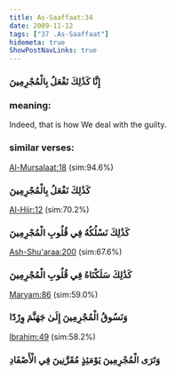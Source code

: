 ```yaml
---
title: As-Saaffaat:34
date: 2009-11-12
tags: ["37 .As-Saaffaat"]
hidemeta: true 
ShowPostNavLinks: true 
---
```

### إِنَّا كَذَٰلِكَ نَفْعَلُ بِالْمُجْرِمِينَ
### meaning: 
Indeed, that is how We deal with the guilty.
### similar verses: 

[Al-Mursalaat:18](/77/18) (sim:94.6%)

### كَذَٰلِكَ نَفْعَلُ بِالْمُجْرِمِينَ

[Al-Hijr:12](/15/12) (sim:70.2%)

### كَذَٰلِكَ نَسْلُكُهُ فِي قُلُوبِ الْمُجْرِمِينَ

[Ash-Shu'araa:200](/26/200) (sim:67.6%)

### كَذَٰلِكَ سَلَكْنَاهُ فِي قُلُوبِ الْمُجْرِمِينَ

[Maryam:86](/19/86) (sim:59.0%)

### وَنَسُوقُ الْمُجْرِمِينَ إِلَىٰ جَهَنَّمَ وِرْدًا

[Ibrahim:49](/14/49) (sim:58.2%)

### وَتَرَى الْمُجْرِمِينَ يَوْمَئِذٍ مُقَرَّنِينَ فِي الْأَصْفَادِ
